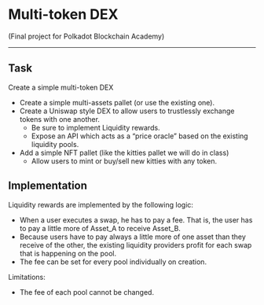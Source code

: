 # Multi-token DEX

(Final project for Polkadot Blockchain Academy)

___

## Task

Create a simple multi-token DEX

- Create a simple multi-assets pallet (or use the existing one).
- Create a Uniswap style DEX to allow users to trustlessly exchange tokens with one another.
    - Be sure to implement Liquidity rewards.
    - Expose an API which acts as a “price oracle” based on the existing liquidity pools.
- Add a simple NFT pallet (like the kitties pallet we will do in class)
    - Allow users to mint or buy/sell new kitties with any token.

## Implementation

Liquidity rewards are implemented by the following logic:

- When a user executes a swap, he has to pay a fee. That is, the user has to pay a little more of Asset_A to receive
  Asset_B.
- Because users have to pay always a little more of one asset than they receive of the other, the existing liquidity
  providers profit for each swap that is happening on the pool.
- The fee can be set for every pool individually on creation.

Limitations:
- The fee of each pool cannot be changed.